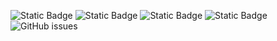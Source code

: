 ![Static Badge](https://img.shields.io/badge/blacklists-60-000000) ![Static Badge](https://img.shields.io/badge/blacklisted-2992622-cc0000) ![Static Badge](https://img.shields.io/badge/whitelisted-2242-00CC00) ![Static Badge](https://img.shields.io/badge/streaming_blacklist-28107-000000) ![GitHub issues](https://img.shields.io/github/issues/fabriziosalmi/blacklists)
